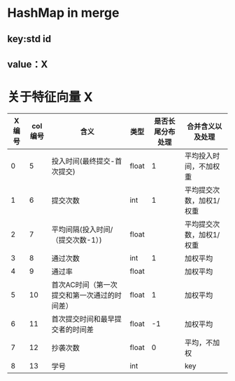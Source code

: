 # HashMap  in merge
## key:std id

## value：X

# 关于特征向量 X
| X编号 | col编号 | 含义                                         | 类型  | 是否长尾分布处理 | 合并含义以及处理         |
| ----- | ------- | -------------------------------------------- | ----- | ---------------- | ------------------------ |
| 0     | 5       | 投入时间(最终提交-首次提交)                  | float | 1                | 平均投入时间，不加权重   |
| 1     | 6       | 提交次数                                     | int   | 1                | 平均提交次数，加权1/权重 |
| 2     | 7       | 平均间隔(投入时间/（提交次数-1）)            | float |                  | 平均提交次数，加权1/权重 |
| 3     | 8       | 通过次数                                     | int   | 1                | 加权平均                 |
| 4     | 9       | 通过率                                       | float |                  | 加权平均                 |
| 5     | 10      | 首次AC时间（第一次提交和第一次通过的时间差） | float | 1                | 加权平均                 |
| 6     | 11      | 首次提交时间和最早提交者的时间差             | float | -1               | 加权平均                 |
| 7     | 12      | 抄袭次数                                     | float | 0                | 平均，不加权             |
| 8     | 13      | 学号                                         | int   |                  | key                      |